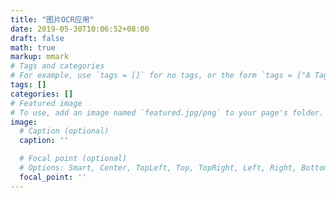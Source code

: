 ```yaml
---
title: "图片OCR应用"
date: 2019-05-30T10:06:52+08:00
draft: false
math: true
markup: mmark
# Tags and categories
# For example, use `tags = []` for no tags, or the form `tags = ["A Tag", "Another Tag"]` for one or more tags.
tags: []
categories: []
# Featured image
# To use, add an image named `featured.jpg/png` to your page's folder. 
image:
  # Caption (optional)
  caption: ''

  # Focal point (optional)
  # Options: Smart, Center, TopLeft, Top, TopRight, Left, Right, BottomLeft, Bottom, BottomRight
  focal_point: ''
---
```

